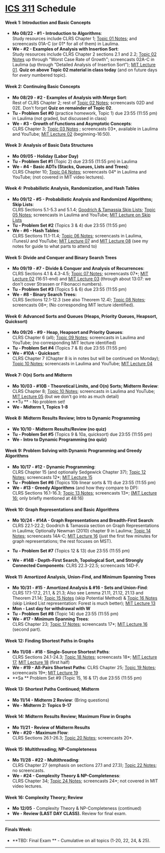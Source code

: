 <!--
* * *

## [ICS 311 Fall 2021](index.md) Schedule

* * *
-->
# [ICS 311](https://ics311.github.io/) Schedule


#### Week 1: Introduction and Basic Concepts

*   **Mo 08/22 - #1 - Introduction to Algorithms**:  
    Study resources include CLRS Chapter 1; [Topic 01 Notes](Notes/Topic-01.html); and screencasts 01A-C (or 01* for all of them) in Laulima.
*   **We - #2 - Examples of Analysis with Insertion Sort**:  
    Study resources include CLRS Chapter 2 sections 2.1 and 2.2; [Topic 02 Notes](Notes/Topic-02.html) up through "Worst Case Rate of Growth"; screencasts 02A-C in Laulima (up through "Detailed Analysis of Insertion Sort"); [MIT Lecture 01](http://videolectures.net/mit6046jf05_leiserson_lec01/). **Quiz on above Topic 02 material in class today** (and on future days for _every_ numbered topic).

#### Week 2: Continuing Basic Concepts

*   **Mo 08/29 - #2 - Examples of Analysis with Merge Sort**:  
    Rest of CLRS Chapter 2; rest of [Topic 02 Notes](Notes/Topic-02.html); screencasts 02D and 02E. Don't forget **Quiz on remainder of Topic 02**.
*   **Tu - Problem Set #0** (practice homework, Topic 1) due 23:55 (11:55 pm) in Laulima (not graded, but discussed in class)
*   **We - #3 - Growth of Functions and Asymptotic Concepts**:  
    CLRS Chapter 3; [Topic 03 Notes](Notes/Topic-03.html) ; screencasts 03*, available in Laulima and YouTube; [MIT Lecture 02](http://videolectures.net/mit6046jf05_demaine_lec02/) (beginning-16:50).

#### Week 3: Analysis of Basic Data Structures

*   **Mo 09/05 - Holiday (Labor Day)**
*   **Tu - Problem Set #1** (Topic 2) due 23:55 (11:55 pm) in Laulima
*   **We - #4 - Basic ADTs (Stacks, Queues, Lists and Trees)**:  
    CLRS Chapter 10; [Topic 04 Notes](Notes/Topic-04.html); screencasts 04* in Laulima and YouTube; (not covered in MIT video lectures).

#### Week 4: Probabilistic Analysis, Randomization, and Hash Tables

*   **Mo 09/12 - #5 - Probabilistic Analysis and Randomized Algorithms; Skip Lists**:  
    CLRS Sections 5.1-5.3 and 5.1.4; [Goodrich & Tamassia Skip Lists](https://laulima.hawaii.edu/portal/tool/b5e9efbc-a1c1-4627-bbe2-a9f7fa9e8cde?panel=Main#); [Topic 05 Notes](Notes/Topic-05.html); screencasts in Laulima and YouTube; [MIT Lecture on Skip Lists](http://videolectures.net/mit6046jf05_demaine_lec12/)
*   **Tu - Problem Set #2** (Topics 3 & 4) due 23:55 (11:55 pm)
*   **We - #6 - Hash Tables**:  
    CLRS Sections 11.1-11.4; [Topic 06 Notes](Notes/Topic-06.html); screencasts in Laulima, iTunesU and YouTube; [MIT Lecture 07](http://videolectures.net/mit6046jf05_leiserson_lec07/) and [MIT Lecture 08](http://videolectures.net/mit6046jf05_leiserson_lec08/) (see my notes for guide to what parts to attend to)

#### Week 5: Divide and Conquer and Binary Search Trees

*   **Mo 09/19 - #7 - Divide & Conquer and Analysis of Recurrences**:  
    CLRS Sections 4.1 & 4.3-4.5; [Topic 07 Notes](Notes/Topic-07.html); screencasts 07*; [MIT Lecture 02](http://videolectures.net/mit6046jf05_demaine_lec02/) (16:51-end) and [MIT Lecture 03](http://videolectures.net/mit6046jf05_demaine_lec03/) (through about 13:07: we don't cover Strassen or Fibonacci numbers).
*   **Tu - Problem Set #3** (Topics 5 & 6) due 23:55 (11:55 pm)
*   **We - #8 - Binary Search Trees:**  
    CLRS Sections 12.1-12.3 (see also Theorem 12.4); [Topic 08 Notes](Notes/Topic-08.html); screencasts 08*; (No corresponding MIT lecture identified).

#### Week 6: Advanced Sorts and Queues (Heaps, Priority Queues, Heapsort, Quicksort)

*   **Mo 09/26 - #9 - Heap, Heapsort and Priority Queues**:  
    CLRS Chapter 6 (all); [Topic 09 Notes](Notes/Topic-09.html); screencasts in Laulima and YouTube; (no corresponding MIT lecture identified)
*   **Tu - Problem Set #4** (Topics 7 & 8) due 23:55 (11:55 pm)
*   **We - #10A - Quicksort**:  
    CLRS Chapter 7 (Chapter 8 is in notes but will be continued on Monday); [Topic 10 Notes](Notes/Topic-10.html); screencasts in Laulima and YouTube; [MIT Lecture 04](http://videolectures.net/mit6046jf05_leiserson_lec04/)

#### Week 7: O(n) Sorts and Midterm

*   **Mo 10/03 - #10B - Theoretical Limits, and O(n) Sorts; Midterm Review**:  
    CLRS Chapter 8; [Topic 10 Notes](Notes/Topic-10.html); screencasts in Laulima and YouTube; [MIT Lecture 05](http://videolectures.net/mit6046jf05_demaine_lec05/) (but we don't go into as much detail)
*   **Tu ** - No problem set!
*   **We - Midterm 1, Topics 1-8**

#### Week 8: Midterm Results Review; Intro to Dynamic Programming
<!--
*   ~~**Mo 10/11 - #11 - Balanced Trees (2-3-4 and Red-Black)**:  
    Sedgewick Chapter 15 & CLRS Chapter 13; [Topic 11 Notes](Notes/Topic-11.html); screencasts 11*; [MIT Lecture 10](http://videolectures.net/mit6046jf05_demaine_lec10/). (Read Sedgewick first to understand the 2-4 tree and how a RBT is a representation of a 2-4 tree. Allow extra time for this material!).~~
-->
*   **We 10/10 - Midterm Results/Review (no quiz)**
*   **Tu - Problem Set #5** (Topics 9 & 10a, quicksort) due 23:55 (11:55 pm)
*   **We - Intro to Dynamic Programming (no quiz)**

#### Week 9: Problem Solving with Dynamic Programming and Greedy Algorithms

*   **Mo 10/17 - #12 - Dynamic Programming**:  
    CLRS Chapter 15 (and optionally Sedgewick Chapter 37); [Topic 12 Notes](Notes/Topic-12.html); screencasts 12*; [MIT Lecture 15](http://videolectures.net/mit6046jf05_leiserson_lec15/)
*   **Tu - Problem Set #6** (Topics 10b linear sorts & 11) due 23:55 (11:55 pm)
*   **We - #13 - Greedy Algorithms** (and how they compare to DP):  
    CLRS Sections 16.1-16.3; [Topic 13 Notes](Notes/Topic-13.html); screencasts 13*; [(MIT Lecture 16:](http://videolectures.net/mit6046jf05_leiserson_lec16/) only briefly mentioned at 48:16)

#### Week 10: Graph Representations and Basic Algorithms

*   **Mo 10/24 - #14A - Graph Representations and Breadth-First Search**:  
    CLRS 22.1-22.2; Goodrich & Tamassia section on Graph Representations in Laulima; Optionally Newman (2010) chapter 9 in Laulima; [Topic 14 Notes](Notes/Topic-14.html); screencasts 14A-C; [MIT Lecture 16](http://videolectures.net/mit6046jf05_leiserson_lec16/) (just the first few minutes for graph representations; the rest focuses on MST).  

*   **Tu - Problem Set #7** (Topics 12 & 13) due 23:55 (11:55 pm)
*   **We - #14B - Depth-First Search, Topological Sort, and Strongly Connected Components**: CLRS 22.3-22.5; screencasts 14D-F.

#### Week 11: Amortized Analysis, Union-Find, and Minimum Spanning Trees

*   **Mo 10/31 - #15 - Amortized Analysis & #16 - Sets and Union-Find**:  
    CLRS 17.1-17.2, 21.1, & 21.3; Also see Lemma 21.11, 21.12, 21.13 and Theorem 21.14; [Topic 15 Notes](Notes/Topic-15.html) (skip Potential Method) & [Topic 16 Notes](Notes/Topic-16.html) (skip Linked List representation: Forest is much better); [MIT Lecture 13](http://videolectures.net/mit6046jf05_leiserson_lec13/)
*   **Mon - Last day for withdrawal with W**
*   **Tu - Problem Set #8** (Topic 14) due 23:55 (11:55 pm)
*   **We - #17 - Minimum Spanning Trees**:  
    CLRS Chapter 23; [Topic 17 Notes](Notes/Topic-17.html); screencasts 17*; [MIT Lecture 16](http://videolectures.net/mit6046jf05_leiserson_lec16/) (second part).

#### Week 12: Finding Shortest Paths in Graphs

*   **Mo 11/08 - #18 - Single-Source Shortest Paths**:  
    CLRS Sections 24.1-24.3; [Topic 18 Notes](Notes/Topic-18.html); screencasts 18*; [MIT Lecture 17](http://videolectures.net/mit6046jf05_demaine_lec17/), [MIT Lecture 18](http://videolectures.net/mit6046jf05_demaine_lec18/) (first half)
*   **We - #19 - All-Pairs Shortest Paths**:
    CLRS Chapter 25; [Topic 19 Notes](Notes/Topic-19.html); screencasts 19*; [MIT Lecture 19](http://videolectures.net/mit6046jf05_demaine_lec19/)
*   **Sa ** Problem Set #9 (Topic 15, 16 & 17) due 23:55 (11:55 pm)

#### Week 13: Shortest Paths Continued; Midterm

*   **Mo 11/14 - Midterm 2 Review**: (Bring questions)  
*   **We - Midterm 2: Topics 9-17**

#### Week 14: Midterm Results Review; Maximum Flow in Graphs

*   **Mo 11/21 - Review of Midterm Results**
*   **We - #20 - Maximum Flow**:  
    CLRS Sections 26.1-26.3; [Topic 20 Notes](Notes/Topic-20.html); screencasts 20*.

#### Week 15: Multithreading; NP-Completeness

*   **Mo 11/28 - #22 - Multithreading**:  
    CLRS Chapter 27 (emphasis on sections 27.1 and 27.3); [Topic 22 Notes](Notes/Topic-22.html); no screencasts.
*   **We - #24 - Complexity Theory & NP-Completeness**:  
    CLRS Chapter 34; [Topic 24 Notes](Notes/Topic-24.html); screencasts 24*; not covered in MIT video lectures.

#### Week 16: Complexity Theory; Review

<!--- *   **Mo 12/06 - #25 - Approximation Algorithms**:  
    CLRS Chapter 35; [Topic 25 Notes](Notes/Topic-25.html); screencasts 25*; not covered in MIT video lectures.  --->
*   **Mo 12/05** - Complexity Theory & NP-Completeness (continued)
*   **We - Review (LAST DAY CLASS).** Review for final exam.

* * *

#### Finals Week:

*   **TBD: Final Exam ** - Cumulative on all topics (1-20, 22, 24, & 25). 

* * *
